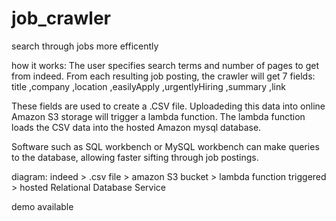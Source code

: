 # job_crawler
search through jobs more efficently

how it works:
The user specifies search terms and number of pages to get from indeed.
From each resulting job posting, the crawler will get 7 fields:
title ,company ,location ,easilyApply ,urgentlyHiring ,summary ,link

These fields are used to create a .CSV file.
Uploadeding this data into online Amazon S3 storage will trigger a lambda function.
The lambda function loads the CSV data into the hosted Amazon mysql database.

Software such as SQL workbench or MySQL workbench can make queries to the database, allowing faster sifting through job postings.

diagram:
indeed > .csv file > amazon S3 bucket > lambda function triggered > hosted Relational Database Service

demo available <link>
